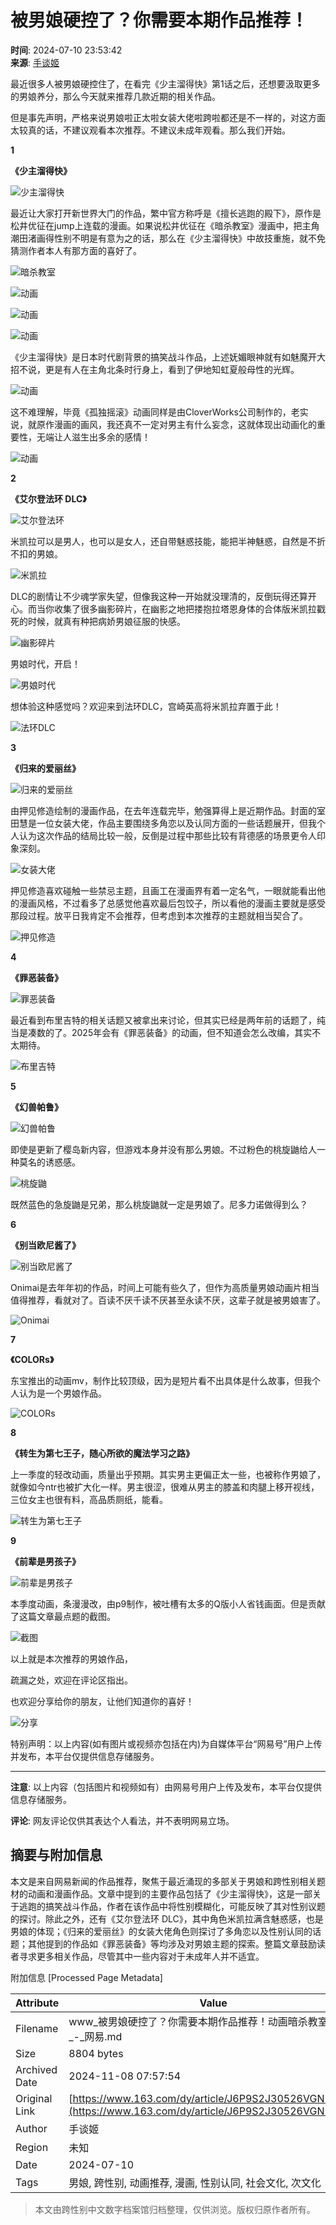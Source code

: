 # 被男娘硬控了？你需要本期作品推荐！

**时间**: 2024-07-10 23:53:42  
**来源**: [手谈姬](https://www.163.com/dy/media/T1523513068479.html)

最近很多人被男娘硬控住了，在看完《少主溜得快》第1话之后，还想要汲取更多的男娘养分，那么今天就来推荐几款近期的相关作品。

但是事先声明，严格来说男娘啦正太啦女装大佬啦跨啦都还是不一样的，对这方面太较真的话，不建议观看本次推荐。不建议未成年观看。那么我们开始。

**1**

**《少主溜得快》**

![少主溜得快](https://nimg.ws.126.net/?url=http%3A%2F%2Fdingyue.ws.126.net%2F2024%2F0710%2F54a6bf0aj00sgf04c0026d000qc00exm.jpg&thumbnail=660x2147483647&quality=80&type=jpg)

最近让大家打开新世界大门的作品，繁中官方称呼是《擅长逃跑的殿下》，原作是松井优征在jump上连载的漫画。如果说松井优征在《暗杀教室》漫画中，把主角潮田渚画得性别不明是有意为之的话，那么在《少主溜得快》中故技重施，就不免猜测作者本人有那方面的喜好了。

![暗杀教室](https://nimg.ws.126.net/?url=http%3A%2F%2Fdingyue.ws.126.net%2F2024%2F0710%2F1499a56aj00sgf04c000od000j800cam.jpg&thumbnail=660x2147483647&quality=80&type=jpg)

![动画](http://dingyue.ws.126.net/2024/0710/e036cf5ag00sgf04d05ged000hg009qm.gif)

![动画](https://nimg.ws.126.net/?url=http%3A%2F%2Fdingyue.ws.126.net%2F2024%2F0710%2Fbf9cd92cj00sgf04c001nd000u000gwm.jpg&thumbnail=660x2147483647&quality=80&type=jpg)

![动画](http://dingyue.ws.126.net/2024/0710/ba6f43d7g00sgf04c0178d000hs009xm.gif)

《少主溜得快》是日本时代剧背景的搞笑战斗作品，上述妩媚眼神就有如魅魔开大招不说，更是有人在主角北条时行身上，看到了伊地知虹夏般母性的光辉。

![动画](http://dingyue.ws.126.net/2024/0710/c10c05c8g00sgf04c00l5d000fg007um.gif)

这不难理解，毕竟《孤独摇滚》动画同样是由CloverWorks公司制作的，老实说，就原作漫画的画风，我还真不一定对男主有什么妄念，这就体现出动画化的重要性，无端让人滋生出多余的感情！

![动画](https://nimg.ws.126.net/?url=http%3A%2F%2Fdingyue.ws.126.net%2F2024%2F0710%2F36a5e9e4j00sgf04c001kd000gi00eym.jpg&thumbnail=660x2147483647&quality=80&type=jpg)

**2**

**《艾尔登法环 DLC》**

![艾尔登法环](https://nimg.ws.126.net/?url=http%3A%2F%2Fdingyue.ws.126.net%2F2024%2F0710%2F18b16106j00sgf04c0029d000u000h1m.jpg&thumbnail=660x2147483647&quality=80&type=jpg)

米凯拉可以是男人，也可以是女人，还自带魅惑技能，能把半神魅惑，自然是不折不扣的男娘。

![米凯拉](https://nimg.ws.126.net/?url=http%3A%2F%2Fdingyue.ws.126.net%2F2024%2F0710%2F7b322885j00sgf04c002yd000lg00sgm.jpg&thumbnail=660x2147483647&quality=80&type=jpg)

DLC的剧情让不少魂学家失望，但像我这种一开始就没理清的，反倒玩得还算开心。而当你收集了很多幽影碎片，在幽影之地把搂抱拉塔恩身体的合体版米凯拉戳死的时候，就真有种把病娇男娘征服的快感。

![幽影碎片](https://nimg.ws.126.net/?url=http%3A%2F%2Fdingyue.ws.126.net%2F2024%2F0710%2Fe0cce314j00sgf04c001kd000u000gwm.jpg&thumbnail=660x2147483647&quality=80&type=jpg)

男娘时代，开启！

![男娘时代](https://nimg.ws.126.net/?url=http%3A%2F%2Fdingyue.ws.126.net%2F2024%2F0710%2Fab03df03j00sgf04c006sd000k0012rm.jpg&thumbnail=660x2147483647&quality=80&type=jpg)

想体验这种感觉吗？欢迎来到法环DLC，宫崎英高将米凯拉弃置于此！

![法环DLC](https://nimg.ws.126.net/?url=http%3A%2F%2Fdingyue.ws.126.net%2F2024%2F0710%2Fc1562294j00sgf04c000gd000dy00c7m.jpg&thumbnail=660x2147483647&quality=80&type=jpg)

**3**

**《归来的爱丽丝》**

![归来的爱丽丝](https://nimg.ws.126.net/?url=http%3A%2F%2Fdingyue.ws.126.net%2F2024%2F0710%2F1fe9e572j00sgf04c004fd000u0018vm.jpg&thumbnail=660x2147483647&quality=80&type=jpg)

由押见修造绘制的漫画作品，在去年连载完毕，勉强算得上是近期作品。封面的室田慧是一位女装大佬，作品主要围绕多角恋以及认同方面的一些话题展开，但我个人认为这次作品的结局比较一般，反倒是过程中那些比较有背德感的场景更令人印象深刻。

![女装大佬](https://nimg.ws.126.net/?url=http%3A%2F%2Fdingyue.ws.126.net%2F2024%2F0710%2Fdff27d44j00sgf04c002hd000o200l3m.jpg&thumbnail=660x2147483647&quality=80&type=jpg)

押见修造喜欢碰触一些禁忌主题，且画工在漫画界有着一定名气，一眼就能看出他的漫画风格，不过看多了总感觉他喜欢最后包饺子，所以看他的漫画主要就是感受那段过程。放平日我肯定不会推荐，但考虑到本次推荐的主题就相当契合了。

![押见修造](https://nimg.ws.126.net/?url=http%3A%2F%2Fdingyue.ws.126.net%2F2024%2F0710%2F94907f4ej00sgf04c000ad0008b006om.jpg&thumbnail=660x2147483647&quality=80&type=jpg)

**4**

**《罪恶装备》**

![罪恶装备](https://nimg.ws.126.net/?url=http%3A%2F%2Fdingyue.ws.126.net%2F2024%2F0710%2Ffd680351j00sgf04c001jd000r400fmm.jpg&thumbnail=660x2147483647&quality=80&type=jpg)

最近看到布里吉特的相关话题又被拿出来讨论，但其实已经是两年前的话题了，纯当是凑数的了。2025年会有《罪恶装备》的动画，但不知道会怎么改编，其实不太期待。

![布里吉特](https://nimg.ws.126.net/?url=http%3A%2F%2Fdingyue.ws.126.net%2F2024%2F0710%2F6540dc2ej00sgf04c002qd000nm00osm.jpg&thumbnail=660x2147483647&quality=80&type=jpg)

**5**

**《幻兽帕鲁》**

![幻兽帕鲁](https://nimg.ws.126.net/?url=http%3A%2F%2Fdingyue.ws.126.net%2F2024%2F0710%2F56664bf6j00sgf04c000pd000go00gam.jpg&thumbnail=660x2147483647&quality=80&type=jpg)

即使是更新了樱岛新内容，但游戏本身并没有那么男娘。不过粉色的桃旋鼬给人一种莫名的诱惑感。

![桃旋鼬](https://nimg.ws.126.net/?url=http%3A%2F%2Fdingyue.ws.126.net%2F2024%2F0710%2F1e0200b6j00sgf04c0012d000m800m8m.jpg&thumbnail=660x2147483647&quality=80&type=jpg)

既然蓝色的急旋鼬是兄弟，那么桃旋鼬就一定是男娘了。尼多力诺做得到么？

**6**

**《别当欧尼酱了》**

![别当欧尼酱了](http://dingyue.ws.126.net/2024/0710/275e88a6g00sgf04c00a4d000du007sm.gif)

Onimai是去年年初的作品，时间上可能有些久了，但作为高质量男娘动画片相当值得推荐，看就对了。百读不厌千读不厌甚至永读不厌，这辈子就是被男娘害了。

![Onimai](https://nimg.ws.126.net/?url=http%3A%2F%2Fdingyue.ws.126.net%2F2024%2F0710%2F3853fc18j00sgf04c000wd000u000gwm.jpg&thumbnail=660x2147483647&quality=80&type=jpg)

**7**

**《COLORs》**

东宝推出的动画mv，制作比较顶级，因为是短片看不出具体是什么故事，但我个人认为是一个男娘作品。

![COLORs](http://dingyue.ws.126.net/2024/0710/7d8e41e1g00sgf04c037ld000hs009xm.gif)

**8**

**《转生为第七王子，随心所欲的魔法学习之路》**

上一季度的轻改动画，质量出乎预期。其实男主更偏正太一些，也被称作男娘了，就像如今ntr也被扩大化一样。男主很涩，很难从男主的膝盖和肉腿上移开视线，三位女主也很有料，高品质厕纸，能看。

![转生为第七王子](https://nimg.ws.126.net/?url=http%3A%2F%2Fdingyue.ws.126.net%2F2024%2F0710%2F2ae3d74fj00sgf04c001jd000u000gwm.jpg&thumbnail=660x2147483647&quality=80&type=jpg)

**9**

**《前辈是男孩子》**

![前辈是男孩子](https://nimg.ws.126.net/?url=http%3A%2F%2Fdingyue.ws.126.net%2F2024%2F0710%2Ff6b1b730j00sgf04c001qd000g4010am.jpg&thumbnail=660x2147483647&quality=80&type=jpg)

本季度动画，条漫漫改，由p9制作，被吐槽有太多的Q版小人省钱画面。但是贡献了这篇文章最点题的截图。

![截图](https://nimg.ws.126.net/?url=http%3A%2F%2Fdingyue.ws.126.net%2F2024%2F0710%2Fbccb71f2j00sgf04c002ld000g4019bm.jpg&thumbnail=660x2147483647&quality=80&type=jpg)

以上就是本次推荐的男娘作品，

疏漏之处，欢迎在评论区指出。

也欢迎分享给你的朋友，让他们知道你的喜好！

![分享](https://nimg.ws.126.net/?url=http%3A%2F%2Fdingyue.ws.126.net%2F2024%2F0710%2Ffc574d01j00sgf04c0013d000j600asm.jpg&thumbnail=660x2147483647&quality=80&type=jpg)

特别声明：以上内容(如有图片或视频亦包括在内)为自媒体平台“网易号”用户上传并发布，本平台仅提供信息存储服务。

---

**注意**: 以上内容（包括图片和视频如有）由网易号用户上传及发布，本平台仅提供信息存储服务。

**评论**: 网友评论仅供其表达个人看法，并不表明网易立场。

## 摘要与附加信息

<!-- tcd_abstract -->
本文是来自网易新闻的作品推荐，聚焦于最近涌现的多部关于男娘和跨性别相关题材的动画和漫画作品。文章中提到的主要作品包括了《少主溜得快》，这是一部关于逃跑的搞笑战斗作品，作者在该作品中将性别模糊化，可能反映了其对性别议题的探讨。除此之外，还有《艾尔登法环 DLC》，其中角色米凯拉满含魅惑感，也是男娘的体现；《归来的爱丽丝》的女装大佬角色则探讨了多角恋以及性别认同的话题；其他提到的作品如《罪恶装备》等均涉及对男娘主题的探索。整篇文章鼓励读者寻求更多相关作品，尽管其中一些内容对于未成年人并不适宜。
<!-- tcd_abstract_end -->

附加信息 [Processed Page Metadata]

| Attribute       | Value                                  |
|-----------------|----------------------------------------|
| Filename        | www_被男娘硬控了？你需要本期作品推荐！动画暗杀教室漫画_-_网易.md                             |
| Size            | 8804 bytes                           |
| Archived Date   | 2024-11-08 07:57:54                             |
| Original Link   | [https://www.163.com/dy/article/J6P9S2J30526VGN7.html](https://www.163.com/dy/article/J6P9S2J30526VGN7.html)                       |
| Author          | 手谈姬                               |
| Region          | 未知                               |
| Date            | 2024-07-10                                 |
| Tags            | 男娘, 跨性别, 动画推荐, 漫画, 性别认同, 社会文化, 次文化                                 |
>
> 本文由跨性别中文数字档案馆归档整理，仅供浏览。版权归原作者所有。
>
